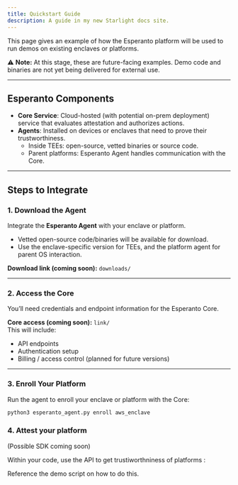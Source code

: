```yaml
---
title: Quickstart Guide
description: A guide in my new Starlight docs site.
---
```


This page gives an example of how the Esperanto platform will be used to run demos on existing enclaves or platforms.

⚠️ **Note:** At this stage, these are future-facing examples. Demo code and binaries are not yet being delivered for external use.

---

## Esperanto Components

- **Core Service**: Cloud-hosted (with potential on-prem deployment) service that evaluates attestation and authorizes actions.
- **Agents**: Installed on devices or enclaves that need to prove their trustworthiness.
  - Inside TEEs: open-source, vetted binaries or source code.
  - Parent platforms: Esperanto Agent handles communication with the Core.

---

## Steps to Integrate

### 1. Download the Agent

Integrate the **Esperanto Agent** with your enclave or platform.

- Vetted open-source code/binaries will be available for download.
- Use the enclave-specific version for TEEs, and the platform agent for parent OS interaction.

**Download link (coming soon):** `downloads/`

---

### 2. Access the Core

You’ll need credentials and endpoint information for the Esperanto Core.

**Core access (coming soon):** `link/`  
This will include:

- API endpoints
- Authentication setup
- Billing / access control (planned for future versions)

---

### 3. Enroll Your Platform

Run the agent to enroll your enclave or platform with the Core:

```bash
python3 esperanto_agent.py enroll aws_enclave
```

### 4. Attest your platform

(Possible SDK coming soon)

Within your code, use the API to get trustiworthniness of platforms :

Reference the demo script on how to do this.

```python

```
